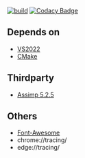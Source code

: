 [![build](https://github.com/Hinageshi01/HinaEngine/workflows/build/badge.svg)](https://github.com/Hinageshi01/HinaEngine/actions?workflow=build)
[![Codacy Badge](https://app.codacy.com/project/badge/Grade/aee7dd99c5324998be06c0a1e53778f4)](https://www.codacy.com/gh/Hinageshi01/HinaEngine/dashboard?utm_source=github.com&amp;utm_medium=referral&amp;utm_content=Hinageshi01/HinaEngine&amp;utm_campaign=Badge_Grade)

## Depends on
- [VS2022](https://visualstudio.microsoft.com/downloads/)
- [CMake](https://cmake.org/download/#latest)

## Thirdparty
- [Assimp 5.2.5](https://github.com/assimp/assimp)

## Others
- [Font-Awesome](https://github.com/FortAwesome/Font-Awesome/tree/6.x)
- chrome://tracing/
- edge://tracing/
